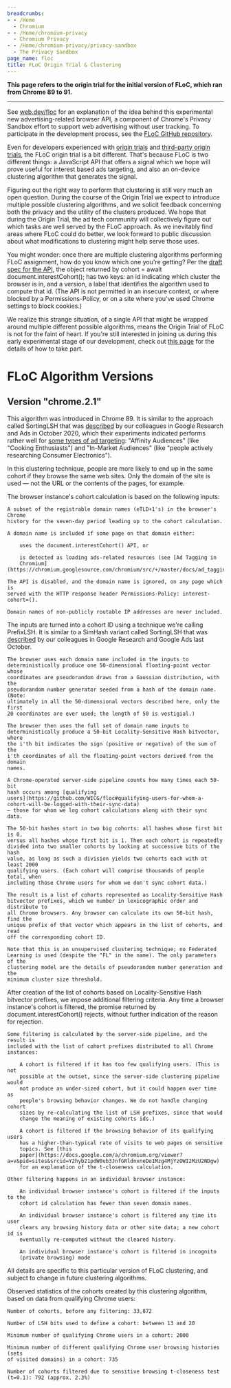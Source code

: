 ```yaml
---
breadcrumbs:
- - /Home
  - Chromium
- - /Home/chromium-privacy
  - Chromium Privacy
- - /Home/chromium-privacy/privacy-sandbox
  - The Privacy Sandbox
page_name: floc
title: FLoC Origin Trial & Clustering
---
```


**This page refers to the origin trial for the initial version of FLoC, which
ran from Chrome 89 to 91.**

---

See [web.dev/floc](https://web.dev/floc) for an explanation of the idea behind
this experimental new advertising-related browser API, a component of Chrome's
Privacy Sandbox effort to support web advertising without user tracking. To
participate in the development process, see the [FLoC GitHub
repository](https://github.com/WICG/floc).

Even for developers experienced with [origin
trials](https://web.dev/origin-trials/) and [third-party origin
trials](https://web.dev/third-party-origin-trials/), the FLoC origin trial is a
bit different. That's because FLoC is two different things: a JavaScript API
that offers a signal which we hope will prove useful for interest based ads
targeting, and also an on-device clustering algorithm that generates the signal.

Figuring out the right way to perform that clustering is still very much an open
question. During the course of the Origin Trial we expect to introduce multiple
possible clustering algorithms, and we solicit feedback concerning both the
privacy and the utility of the clusters produced. We hope that during the Origin
Trial, the ad tech community will collectively figure out which tasks are well
served by the FLoC approach. As we inevitably find areas where FLoC could do
better, we look forward to public discussion about what modifications to
clustering might help serve those uses.

You might wonder: once there are multiple clustering algorithms performing FLoC
assignment, how do you know which one you're getting? Per the [draft spec for
the API](https://wicg.github.io/floc/), the object returned by cohort = await
document.interestCohort(); has two keys: an id indicating which cluster the
browser is in, and a version, a label that identifies the algorithm used to
compute that id. (The API is not permitted in an insecure context, or where
blocked by a Permissions-Policy, or on a site where you've used Chrome settings
to block cookies.)

We realize this strange situation, of a single API that might be wrapped around
multiple different possible algorithms, means the Origin Trial of FLoC is not
for the faint of heart. If you're still interested in joining us during this
early experimental stage of our development, check out [this
page](https://developer.chrome.com/blog/floc/) for the details of how to take
part.

# FLoC Algorithm Versions

## Version "chrome.2.1"

This algorithm was introduced in Chrome 89. It is similar to the approach called
SortingLSH that was
[described](https://github.com/google/ads-privacy/blob/master/proposals/FLoC/FLOC-Whitepaper-Google.pdf)
by our colleagues in Google Research and Ads in October 2020, which their
experiments indicated performs rather well for [some types of ad
targeting](https://blog.google/products/ads-commerce/2021-01-privacy-sandbox/#jump-content:~:text=in%2Dmarket%20and%20affinity%20Google%20Audiences):
"Affinity Audiences" (like "Cooking Enthusiasts") and "In-Market Audiences"
(like "people actively researching Consumer Electronics").

In this clustering technique, people are more likely to end up in the same
cohort if they browse the same web sites. Only the domain of the site is used —
not the URL or the contents of the pages, for example.

The browser instance's cohort calculation is based on the following inputs:

    A subset of the registrable domain names (eTLD+1's) in the browser's Chrome
    history for the seven-day period leading up to the cohort calculation.

    A domain name is included if some page on that domain either:

        uses the document.interestCohort() API, or

        is detected as loading ads-related resources (see [Ad Tagging in
        Chromium](https://chromium.googlesource.com/chromium/src/+/master/docs/ad_tagging.md)).

    The API is disabled, and the domain name is ignored, on any page which is
    served with the HTTP response header Permissions-Policy: interest-cohort=().

    Domain names of non-publicly routable IP addresses are never included.

The inputs are turned into a cohort ID using a technique we're calling
PrefixLSH. It is similar to a SimHash variant called SortingLSH that was
[described](https://github.com/google/ads-privacy/blob/master/proposals/FLoC/FLOC-Whitepaper-Google.pdf)
by our colleagues in Google Research and Google Ads last October.

    The browser uses each domain name included in the inputs to
    deterministically produce one 50-dimensional floating-point vector whose
    coordinates are pseudorandom draws from a Gaussian distribution, with the
    pseudorandom number generator seeded from a hash of the domain name. (Note:
    ultimately in all the 50-dimensional vectors described here, only the first
    20 coordinates are ever used; the length of 50 is vestigial.)

    The browser then uses the full set of domain name inputs to
    deterministically produce a 50-bit Locality-Sensitive Hash bitvector, where
    the i'th bit indicates the sign (positive or negative) of the sum of the
    i'th coordinates of all the floating-point vectors derived from the domain
    names.

    A Chrome-operated server-side pipeline counts how many times each 50-bit
    hash occurs among [qualifying
    users](https://github.com/WICG/floc#qualifying-users-for-whom-a-cohort-will-be-logged-with-their-sync-data)
    — those for whom we log cohort calculations along with their sync data.

    The 50-bit hashes start in two big cohorts: all hashes whose first bit is 0,
    versus all hashes whose first bit is 1. Then each cohort is repeatedly
    divided into two smaller cohorts by looking at successive bits of the hash
    value, as long as such a division yields two cohorts each with at least 2000
    qualifying users. (Each cohort will comprise thousands of people total, when
    including those Chrome users for whom we don't sync cohort data.)

    The result is a list of cohorts represented as Locality-Sensitive Hash
    bitvector prefixes, which we number in lexicographic order and distribute to
    all Chrome browsers. Any browser can calculate its own 50-bit hash, find the
    unique prefix of that vector which appears in the list of cohorts, and read
    off the corresponding cohort ID.

    Note that this is an unsupervised clustering technique; no Federated
    Learning is used (despite the "FL" in the name). The only parameters of the
    clustering model are the details of pseudorandom number generation and the
    minimum cluster size threshold.

After creation of the list of cohorts based on Locality-Sensitive Hash bitvector
prefixes, we impose additional filtering criteria. Any time a browser instance's
cohort is filtered, the promise returned by document.interestCohort() rejects,
without further indication of the reason for rejection.

    Some filtering is calculated by the server-side pipeline, and the result is
    included with the list of cohort prefixes distributed to all Chrome
    instances:

        A cohort is filtered if it has too few qualifying users. (This is not
        possible at the outset, since the server-side clustering pipeline would
        not produce an under-sized cohort, but it could happen over time as
        people's browsing behavior changes. We do not handle changing cohort
        sizes by re-calculating the list of LSH prefixes, since that would
        change the meaning of existing cohorts ids.)

        A cohort is filtered if the browsing behavior of its qualifying users
        has a higher-than-typical rate of visits to web pages on sensitive
        topics. See [this
        paper](https://docs.google.com/a/chromium.org/viewer?a=v&pid=sites&srcid=Y2hyb21pdW0ub3JnfGRldnxneDo1Mzg4MjYzOWI2MzU2NDgw)
        for an explanation of the t-closeness calculation.

    Other filtering happens in an individual browser instance:

        An individual browser instance's cohort is filtered if the inputs to the
        cohort id calculation has fewer than seven domain names.

        An individual browser instance's cohort is filtered any time its user
        clears any browsing history data or other site data; a new cohort id is
        eventually re-computed without the cleared history.

        An individual browser instance's cohort is filtered in incognito
        (private browsing) mode

All details are specific to this particular version of FLoC clustering, and
subject to change in future clustering algorithms.

Observed statistics of the cohorts created by this clustering algorithm, based
on data from qualifying Chrome users:

    Number of cohorts, before any filtering: 33,872

    Number of LSH bits used to define a cohort: between 13 and 20

    Minimum number of qualifying Chrome users in a cohort: 2000

    Minimum number of different qualifying Chrome user browsing histories (sets
    of visited domains) in a cohort: 735

    Number of cohorts filtered due to sensitive browsing t-closeness test
    (t=0.1): 792 (approx. 2.3%)